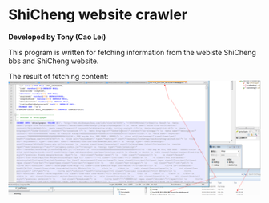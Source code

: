 # ShiCheng website crawler
**Developed by Tony (Cao Lei)**  

This program is written for fetching information from the webiste ShiCheng bbs and ShiCheng website.

The result of fetching content:
<img src="Fetch-result.png">
